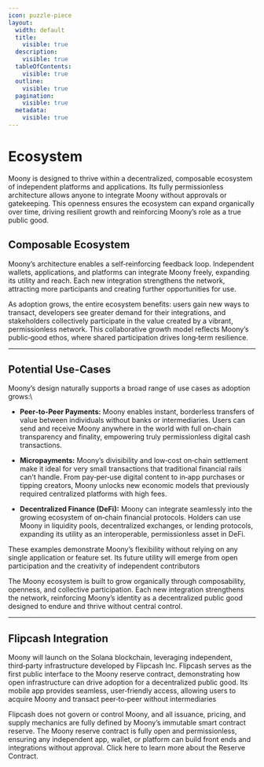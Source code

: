 ```yaml
---
icon: puzzle-piece
layout:
  width: default
  title:
    visible: true
  description:
    visible: true
  tableOfContents:
    visible: true
  outline:
    visible: true
  pagination:
    visible: true
  metadata:
    visible: true
---
```


# Ecosystem

Moony is designed to thrive within a decentralized, composable ecosystem of independent platforms and applications. Its fully permissionless architecture allows anyone to integrate Moony without approvals or gatekeeping. This openness ensures the ecosystem can expand organically over time, driving resilient growth and reinforcing Moony’s role as a true public good.

## Composable Ecosystem

Moony’s architecture enables a self‑reinforcing feedback loop. Independent wallets, applications, and platforms can integrate Moony freely, expanding its utility and reach. Each new integration strengthens the network, attracting more participants and creating further opportunities for use.

As adoption grows, the entire ecosystem benefits: users gain new ways to transact, developers see greater demand for their integrations, and stakeholders collectively participate in the value created by a vibrant, permissionless network. This collaborative growth model reflects Moony’s public‑good ethos, where shared participation drives long‑term resilience.

***

## Potential Use-Cases

Moony’s design naturally supports a broad range of use cases as adoption grows:\


* **Peer‑to‑Peer Payments:** Moony enables instant, borderless transfers of value between individuals without banks or intermediaries. Users can send and receive Moony anywhere in the world with full on‑chain transparency and finality, empowering truly permissionless digital cash transactions.

* **Micropayments:** Moony’s divisibility and low‑cost on‑chain settlement make it ideal for very small transactions that traditional financial rails can’t handle. From pay‑per‑use digital content to in‑app purchases or tipping creators, Moony unlocks new economic models that previously required centralized platforms with high fees.

* **Decentralized Finance (DeFi):** Moony can integrate seamlessly into the growing ecosystem of on‑chain financial protocols. Holders can use Moony in liquidity pools, decentralized exchanges, or lending protocols, expanding its utility as an interoperable, permissionless asset in DeFi.

These examples demonstrate Moony’s flexibility without relying on any single application or feature set. Its future utility will emerge from open participation and the creativity of independent contributors

The Moony ecosystem is built to grow organically through composability, openness, and collective participation. Each new integration strengthens the network, reinforcing Moony’s identity as a decentralized public good designed to endure and thrive without central control.

***

## Flipcash Integration

Moony will launch on the Solana blockchain, leveraging independent, third‑party infrastructure developed by Flipcash Inc. Flipcash serves as the first public interface to the Moony reserve contract, demonstrating how open infrastructure can drive adoption for a decentralized public good. Its mobile app provides seamless, user‑friendly access, allowing users to acquire Moony and transact peer‑to‑peer without intermediaries

Flipcash does not govern or control Moony, and all issuance, pricing, and supply mechanics are fully defined by Moony’s immutable smart contract reserve. The Moony reserve contract is fully open and permissionless, ensuring any independent app, wallet, or platform can build front ends and integrations without approval. Click here to learn more about the Reserve Contract.